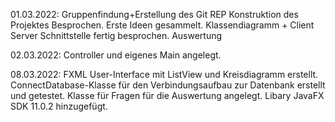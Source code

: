 01.03.2022: Gruppenfindung+Erstellung des Git REP
Konstruktion des Projektes Besprochen.
Erste Ideen gesammelt. Klassendiagramm + Client Server Schnittstelle fertig besprochen.
Auswertung

02.03.2022: Controller und eigenes Main angelegt.

08.03.2022: FXML User-Interface mit ListView und Kreisdiagramm erstellt.
ConnectDatabase-Klasse für den Verbindungsaufbau zur Datenbank erstellt und getestet.
Klasse für Fragen für die Auswertung angelegt.
Libary JavaFX SDK 11.0.2 hinzugefügt.